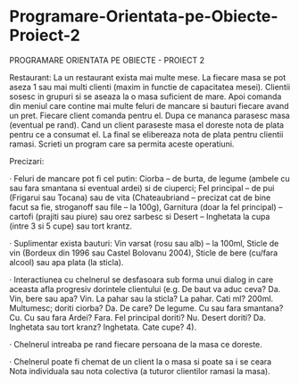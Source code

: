 # Programare-Orientata-pe-Obiecte-Proiect-2
PROGRAMARE ORIENTATA PE OBIECTE - PROIECT 2

Restaurant: 
La un restaurant exista mai multe mese. La fiecare masa se pot aseza 1 sau mai multi clienti (maxim in functie de capacitatea mesei). Clientii sosesc in grupuri si se aseaza la o masa suficient de mare. Apoi comanda din meniul care contine mai multe feluri de mancare si bauturi fiecare avand un pret. Fiecare client comanda pentru el. Dupa ce mananca parasesc masa (eventual pe rand). Cand un client paraseste masa el doreste nota de plata pentru ce a consumat el. La final se elibereaza nota de plata pentru clientii ramasi. Scrieti un program care sa permita aceste operatiuni.

Precizari:

· Feluri de mancare pot fi cel putin: Ciorba – de burta, de legume (ambele cu sau fara smantana si eventual ardei) si de ciuperci; Fel principal – de pui (Frigarui sau Tocana) sau de vita (Chateaubriand – precizat cat de bine facut sa fie, stroganoff sau file – la 100g), Garnitura (doar la fel principal) – cartofi (prajiti sau piure) sau orez sarbesc si Desert – Inghetata la cupa (intre 3 si 5 cupe) sau tort krantz.

· Suplimentar exista bauturi: Vin varsat (rosu sau alb) – la 100ml, Sticle de vin (Bordeux din 1996 sau Castel Bolovanu 2004), Sticle de bere (cu/fara alcool) sau apa plata (la sticla).

· Interactiunea cu chelnerul se desfasoara sub forma unui dialog in care aceasta afla progresiv dorintele clientului (e.g. De baut va aduc ceva? Da. Vin, bere sau apa? Vin. La pahar sau la sticla? La pahar. Cati ml? 200ml. Multumesc; doriti ciorba? Da. De care? De legume. Cu sau fara smantana? Cu. Cu sau fara Ardei? Fara. Fel principal doriti? Nu. Desert doriti? Da. Inghetata sau tort kranz? Inghetata. Cate cupe? 4).

· Chelnerul intreaba pe rand fiecare persoana de la masa ce doreste.

· Chelnerul poate fi chemat de un client la o masa si poate sa i se ceara Nota individuala sau nota colectiva (a tuturor clientilor ramasi la masa).
